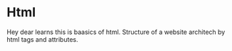 # Html
Hey dear learns this is baasics of html. Structure of a website architech by html tags and attributes.
